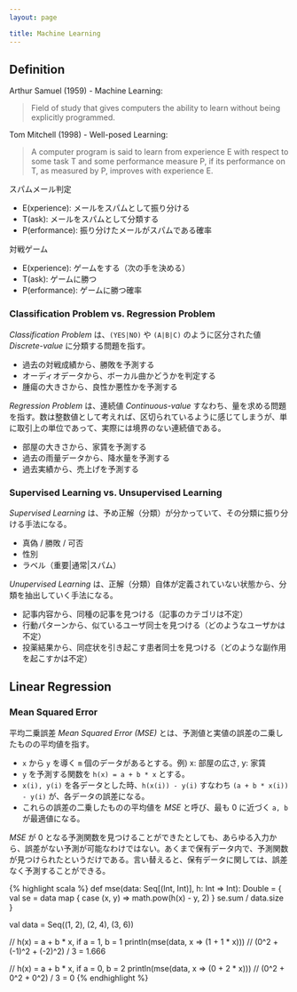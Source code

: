 ```yaml
---
layout: page

title: Machine Learning
---
```


## Definition

Arthur Samuel (1959) - Machine Learning:

> Field of study that gives computers the ability to learn without being explicitly programmed.

Tom Mitchell (1998) - Well-posed Learning:

> A computer program is said to learn from experience E with respect to some task T
and some performance measure P, if its performance on T, as measured by P, improves with experience E.

スパムメール判定

* E(xperience): メールをスパムとして振り分ける
* T(ask): メールをスパムとして分類する
* P(erformance): 振り分けたメールがスパムである確率

対戦ゲーム

* E(xperience): ゲームをする（次の手を決める）
* T(ask): ゲームに勝つ
* P(erformance): ゲームに勝つ確率

### Classification Problem vs. Regression Problem

_Classification Problem_ は、`(YES|NO)` や `(A|B|C)` のように区分された値 _Discrete-value_ に分類する問題を指す。

* 過去の対戦成績から、勝敗を予測する
* オーディオデータから、ボーカル曲かどうかを判定する
* 腫瘍の大きさから、良性か悪性かを予測する

_Regression Problem_ は、連続値 _Continuous-value_ すなわち、量を求める問題を指す。数は整数値として考えれば、区切られているように感じてしまうが、単に取引上の単位であって、実際には境界のない連続値である。

* 部屋の大きさから、家賃を予測する
* 過去の雨量データから、降水量を予測する
* 過去実績から、売上げを予測する

### Supervised Learning vs. Unsupervised Learning

_Supervised Learning_ は、予め正解（分類）が分かっていて、その分類に振り分ける手法になる。

* 真偽 / 勝敗 / 可否
* 性別
* ラベル（重要|通常|スパム）

_Unupervised Learning_ は、正解（分類）自体が定義されていない状態から、分類を抽出していく手法になる。

* 記事内容から、同種の記事を見つける（記事のカテゴリは不定）
* 行動パターンから、似ているユーザ同士を見つける（どのようなユーザかは不定）
* 投薬結果から、同症状を引き起こす患者同士を見つける（どのような副作用を起こすかは不定）

## Linear Regression

### Mean Squared Error

平均二乗誤差 _Mean Squared Error (MSE)_ とは、予測値と実値の誤差の二乗したものの平均値を指す。

* `x` から `y` を導く `m` 個のデータがあるとする。例) x: 部屋の広さ, y: 家賃
* `y` を予測する関数を `h(x) = a + b * x` とする。
* `x(i), y(i)` を各データとした時、`h(x(i)) - y(i)` すなわち `(a + b * x(i)) - y(i)` が、各データの誤差になる。
* これらの誤差の二乗したものの平均値を _MSE_ と呼び、最も 0 に近づく `a, b` が最適値になる。

_MSE_ が 0 となる予測関数を見つけることができたとしても、あらゆる入力から、誤差がない予測が可能なわけではない。あくまで保有データ内で、予測関数が見つけられたというだけである。言い替えると、保有データに関しては、誤差なく予測することができる。

{% highlight scala %}
def mse(data: Seq[(Int, Int)], h: Int => Int): Double = {
  val se = data map { case (x, y) =>
    math.pow(h(x) - y, 2)
  }
  se.sum / data.size
}

val data = Seq((1, 2), (2, 4), (3, 6))

// h(x) = a + b * x, if a = 1, b = 1
println(mse(data, x => (1 + 1 * x))) // (0^2 + (-1)^2 + (-2)^2) / 3 = 1.666

// h(x) = a + b * x, if a = 0, b = 2
println(mse(data, x => (0 + 2 * x))) // (0^2 + 0^2 + 0^2) / 3 = 0
{% endhighlight %}

